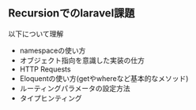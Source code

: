 ## Recursionでのlaravel課題

以下について理解

* namespaceの使い方
* オブジェクト指向を意識した実装の仕方
* HTTP Requests
* Eloquentの使い方(getやwhereなど基本的なメソッド)
* ルーティングパラメータの設定方法
* タイプヒンティング


